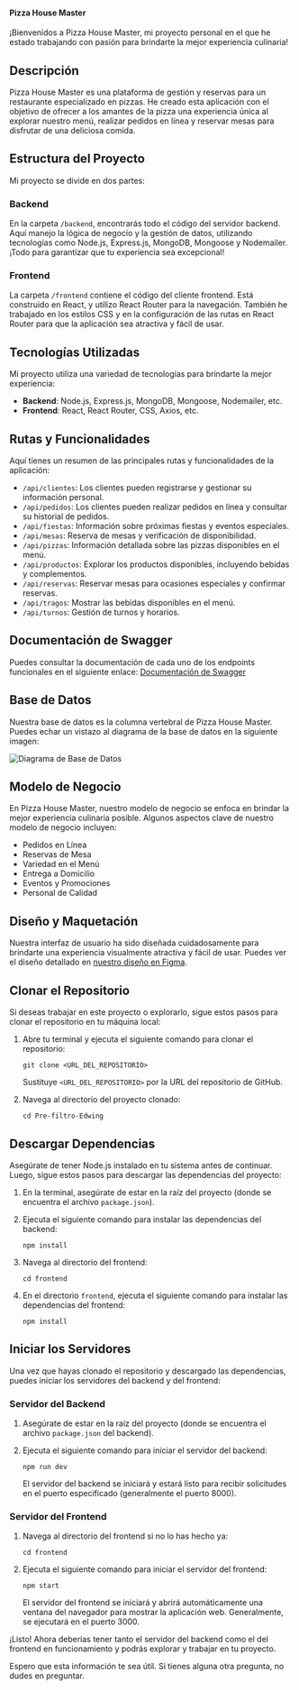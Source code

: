 #### Pizza House Master

¡Bienvenidos a Pizza House Master, mi proyecto personal en el que he estado trabajando con pasión para brindarte la mejor experiencia culinaria!

## Descripción

Pizza House Master es una plataforma de gestión y reservas para un restaurante especializado en pizzas. He creado esta aplicación con el objetivo de ofrecer a los amantes de la pizza una experiencia única al explorar nuestro menú, realizar pedidos en línea y reservar mesas para disfrutar de una deliciosa comida.

## Estructura del Proyecto

Mi proyecto se divide en dos partes:

### Backend

En la carpeta `/backend`, encontrarás todo el código del servidor backend. Aquí manejo la lógica de negocio y la gestión de datos, utilizando tecnologías como Node.js, Express.js, MongoDB, Mongoose y Nodemailer. ¡Todo para garantizar que tu experiencia sea excepcional!

### Frontend

La carpeta `/frontend` contiene el código del cliente frontend. Está construido en React, y utilizo React Router para la navegación. También he trabajado en los estilos CSS y en la configuración de las rutas en React Router para que la aplicación sea atractiva y fácil de usar.

## Tecnologías Utilizadas

Mi proyecto utiliza una variedad de tecnologías para brindarte la mejor experiencia:

- **Backend**: Node.js, Express.js, MongoDB, Mongoose, Nodemailer, etc.
- **Frontend**: React, React Router, CSS, Axios, etc.

## Rutas y Funcionalidades

Aquí tienes un resumen de las principales rutas y funcionalidades de la aplicación:

- `/api/clientes`: Los clientes pueden registrarse y gestionar su información personal.
- `/api/pedidos`: Los clientes pueden realizar pedidos en línea y consultar su historial de pedidos.
- `/api/fiestas`: Información sobre próximas fiestas y eventos especiales.
- `/api/mesas`: Reserva de mesas y verificación de disponibilidad.
- `/api/pizzas`: Información detallada sobre las pizzas disponibles en el menú.
- `/api/productos`: Explorar los productos disponibles, incluyendo bebidas y complementos.
- `/api/reservas`: Reservar mesas para ocasiones especiales y confirmar reservas.
- `/api/tragos`: Mostrar las bebidas disponibles en el menú.
- `/api/turnos`: Gestión de turnos y horarios.

## Documentación de Swagger

Puedes consultar la documentación de cada uno de los endpoints funcionales en el siguiente enlace: [Documentación de Swagger](http://localhost:8000/api-docs/)

## Base de Datos

Nuestra base de datos es la columna vertebral de Pizza House Master. Puedes echar un vistazo al diagrama de la base de datos en la siguiente imagen:

![Diagrama de Base de Datos](inserta_aquí_la_ruta_de_la_imagen_de_la_base_de_datos.png)

## Modelo de Negocio

En Pizza House Master, nuestro modelo de negocio se enfoca en brindar la mejor experiencia culinaria posible. Algunos aspectos clave de nuestro modelo de negocio incluyen:

- Pedidos en Línea
- Reservas de Mesa
- Variedad en el Menú
- Entrega a Domicilio
- Eventos y Promociones
- Personal de Calidad

## Diseño y Maquetación

Nuestra interfaz de usuario ha sido diseñada cuidadosamente para brindarte una experiencia visualmente atractiva y fácil de usar. Puedes ver el diseño detallado en [nuestro diseño en Figma](https://www.figma.com/file/F0zlls7Xjw0atwuKNK3bwa/Untitled?type=design&node-id=0%3A1&mode=design&t=L3iBonoz1d5Zt1hx-1).

## Clonar el Repositorio

Si deseas trabajar en este proyecto o explorarlo, sigue estos pasos para clonar el repositorio en tu máquina local:

1. Abre tu terminal y ejecuta el siguiente comando para clonar el repositorio:

   ```
   git clone <URL_DEL_REPOSITORIO>
   ```

   Sustituye `<URL_DEL_REPOSITORIO>` por la URL del repositorio de GitHub.

2. Navega al directorio del proyecto clonado:

   ```
   cd Pre-filtro-Edwing
   ```

## Descargar Dependencias

Asegúrate de tener Node.js instalado en tu sistema antes de continuar. Luego, sigue estos pasos para descargar las dependencias del proyecto:

1. En la terminal, asegúrate de estar en la raíz del proyecto (donde se encuentra el archivo `package.json`).

2. Ejecuta el siguiente comando para instalar las dependencias del backend:

   ```
   npm install
   ```

3. Navega al directorio del frontend:

   ```
   cd frontend
   ```

4. En el directorio `frontend`, ejecuta el siguiente comando para instalar las dependencias del frontend:

   ```
   npm install
   ```

## Iniciar los Servidores

Una vez que hayas clonado el repositorio y descargado las dependencias, puedes iniciar los servidores del backend y del frontend:

### Servidor del Backend

1. Asegúrate de estar en la raíz del proyecto (donde se encuentra el archivo `package.json` del backend).

2. Ejecuta el siguiente comando para iniciar el servidor del backend:

   ```
   npm run dev
   ```

   El servidor del backend se iniciará y estará listo para recibir solicitudes en el puerto especificado (generalmente el puerto 8000).

### Servidor del Frontend

1. Navega al directorio del frontend si no lo has hecho ya:

   ```
   cd frontend
   ```

2. Ejecuta el siguiente comando para iniciar el servidor del frontend:

   ```
   npm start
   ```

   El servidor del frontend se iniciará y abrirá automáticamente una ventana del navegador para mostrar la aplicación web. Generalmente, se ejecutará en el puerto 3000.

¡Listo! Ahora deberías tener tanto el servidor del backend como el del frontend en funcionamiento y podrás explorar y trabajar en tu proyecto.

Espero que esta información te sea útil. Si tienes alguna otra pregunta, no dudes en preguntar.
